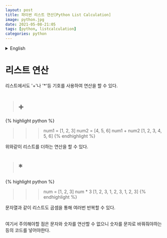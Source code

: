 ```yaml
---
layout: post
title: 파이썬 리스트 연산[Python List Calculation]
image: python.jpg
date: 2021-05-08-21:05
tags: [python, listcalculation]
categories: python
---
```


<details>
<summary>English</summary>
<div markdown="1">

List Calculation
=====


In a list, you can also use symbols such as '+' or '*' to perform operations.

># +


{% highlight python %}
>>> num1 = [1, 2, 3]
>>> num2 = [4, 5, 6]
>>> num1 + num2
[1, 2, 3, 4, 5, 6]
{% endhighlight %}

You can perform an operation to add a list as above.

># *


{% highlight python %}
>>> num = [1, 2, 3]
>>> num * 3
[1, 2, 3, 1, 2, 3, 1, 2, 3]
{% endhighlight %}

Like strings, lists can be iterated multiple times through multiplication.
<br>
<br>

One thing to note here is that you can't calculate letters and numbers, so you have to put in a code such as converting numbers into letters.


-----------------------------------------------------------------------------------------------
-----------------------------------------------------------------------------------------------
</div>
</details>


리스트 연산
=====


리스트에서도 '+'나 '*'등 기호를 사용하여 연산을 할 수 있다.

># +


{% highlight python %}
>>> num1 = [1, 2, 3]
>>> num2 = [4, 5, 6]
>>> num1 + num2
[1, 2, 3, 4, 5, 6]
{% endhighlight %}

위와같이 리스트를 더하는 연산을 할 수 있다.

># *


{% highlight python %}
>>> num = [1, 2, 3]
>>> num * 3
[1, 2, 3, 1, 2, 3, 1, 2, 3]
{% endhighlight %}

문자열과 같이 리스트도 곱셈을 통해 여러번 반복할 수 있다.
<br>
<br>

여기서 주의해야할 점은 문자와 숫자를 연산할 수 없으니 숫자를 문자로 바꿔줘야하는 등의 코드를 넣어야한다.

